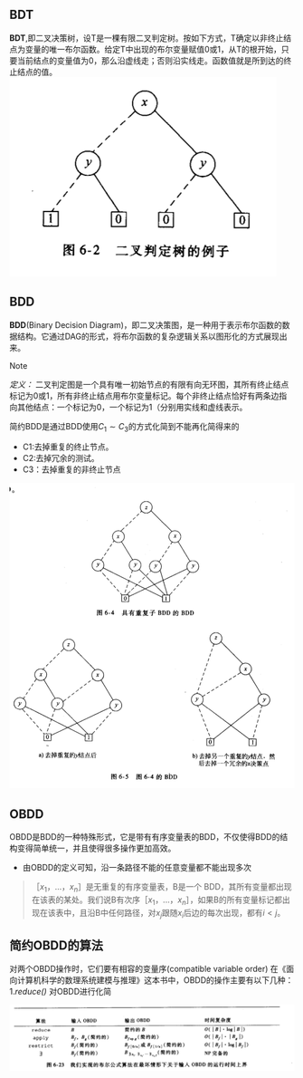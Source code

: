  

## BDT
**BDT**,即二叉决策树，设T是⼀棵有限⼆叉判定树。按如下⽅式，T确定以⾮终⽌结点为变量的唯一布尔函数。给定T中出现的布尔变量赋值0或1，从T的根开始，只要当前结点的变量值为0，那么沿虚线⾛；否则沿实线⾛。函数值就是所到达的终⽌结点的值。
![20240420002150.png](https://raw.githubusercontent.com/ustc21xyx/picture-bed/main/20240420002150.png)


## BDD
**BDD**(Binary Decision Diagram)，即二叉决策图，是一种用于表示布尔函数的数据结构。它通过DAG的形式，将布尔函数的复杂逻辑关系以图形化的方式展现出来。
>[!NOTE]
>*定义：* 二叉判定图是一个具有唯一初始节点的有限有向无环图，其所有终止结点标记为0或1，所有非终止结点用布尔变量标记。每个非终止结点恰好有两条边指向其他结点：一个标记为0，一个标记为1（分别用实线和虚线表示。

简约BDD是通过BDD使用$C_{1}\sim C_3$的方式化简到不能再化简得来的
 - C1:去掉重复的终止节点。
 - C2:去掉冗余的测试。
 - C3：去掉重复的非终止节点
 
![|350](https://raw.githubusercontent.com/ustc21xyx/picture-bed/main/20240420002258.png)


## OBDD
OBDD是BDD的一种特殊形式，它是带有有序变量表的BDD，不仅使得BDD的结构变得简单统一，并且使得很多操作更加高效。
- 由OBDD的定义可知，沿一条路径不能的任意变量都不能出现多次

> $［x_1，...，x_n］$是⽆重复的有序变量表，B是⼀个 BDD，其所有变量都出现在该表的某处。我们说B有次序$［x_1，...，x_n］$，如果B的所有变量标记都出现在该表中，且沿B中任何路径，对$x_j$跟随$x_i$后边的每次出现，都有$i<j$。


## 简约OBDD的算法
对两个OBDD操作时，它们要有相容的变量序(compatible variable order)
在《面向计算机科学的数理系统建模与推理》这本书中，OBDD的操作主要有以下几种：
1.*reduce()* 对OBDD进行化简


![](https://raw.githubusercontent.com/ustc21xyx/picture-bed/main/20240418172757.png)





